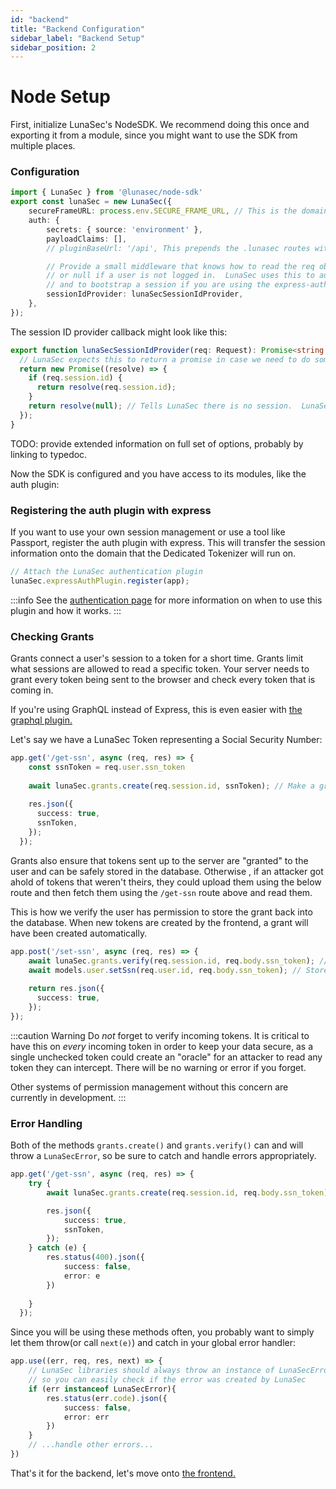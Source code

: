 ```yaml
---
id: "backend"
title: "Backend Configuration"
sidebar_label: "Backend Setup"
sidebar_position: 2
---
```


# Node Setup
First, initialize LunaSec's NodeSDK.  We recommend doing this once and exporting it from a module, since you might want to use the
SDK from multiple places.

### Configuration
```typescript
import { LunaSec } from '@lunasec/node-sdk'
export const lunaSec = new LunaSec({
    secureFrameURL: process.env.SECURE_FRAME_URL, // This is the domain of the Tokenizer Backend
    auth: {
        secrets: { source: 'environment' },
        payloadClaims: [],
        // pluginBaseUrl: '/api', This prepends the .lunasec routes with any string you wish

        // Provide a small middleware that knows how to read the req object and return a promise containing a session id
        // or null if a user is not logged in.  LunaSec uses this to automatically create and verify token grants
        // and to bootstrap a session if you are using the express-auth-plugin
        sessionIdProvider: lunaSecSessionIdProvider,
    },
});
```
The session ID provider callback might look like this:
```typescript
export function lunaSecSessionIdProvider(req: Request): Promise<string | null> {
  // LunaSec expects this to return a promise in case we need to do something async
  return new Promise((resolve) => {
    if (req.session.id) {
      return resolve(req.session.id);
    }
    return resolve(null); // Tells LunaSec there is no session.  LunaSec Elements will not work in this case
  });
}
```

TODO: provide extended information on full set of options, probably by linking to typedoc.

Now the SDK is configured and you have access to its modules, like the auth plugin: 
### Registering the auth plugin with express
If you want to use your own session management or use a tool like Passport, register the auth plugin with express. This will transfer the session information
onto the domain that the Dedicated Tokenizer will run on.
```typescript
// Attach the LunaSec authentication plugin
lunaSec.expressAuthPlugin.register(app);
```
:::info
See the [authentication page](../../overview/authentication.md) for more information on when to use this plugin and how it works.
:::
### Checking Grants
Grants connect a user's session to a token for a short time. Grants limit what sessions are allowed to read a specific token.  Your server needs to grant every token being sent to the browser
and check every token that is coming in. 

If you're using GraphQL instead of Express, this is even easier with [the graphql plugin.](./apollo-graphql.md)

Let's say we have a LunaSec Token representing a Social Security Number:
```typescript
app.get('/get-ssn', async (req, res) => {
    const ssnToken = req.user.ssn_token
    
    await lunaSec.grants.create(req.session.id, ssnToken); // Make a grant 
    
    res.json({
      success: true,
      ssnToken,
    });
  });
```
Grants also ensure that tokens sent up to the server are "granted" to the user and can be safely stored in the database.  Otherwise , 
if an attacker got ahold of tokens that weren't theirs, they could upload them using the below route and then fetch them using the `/get-ssn` route above and read them.

This is how we verify the user has permission to store the grant back into the database.
When new tokens are created by the frontend, a grant will have been created automatically.  

```typescript
app.post('/set-ssn', async (req, res) => {
    await lunaSec.grants.verify(req.session.id, req.body.ssn_token); // Checks this user has a grant for the token. 
    await models.user.setSsn(req.user.id, req.body.ssn_token); // Stores the ssn_token in the database
    
    return res.json({
      success: true,
    });
});
```
:::caution Warning
Do _not_ forget to verify incoming tokens. It is critical to have this on _every_ incoming token in order to keep your data secure, as a single unchecked token
could create an "oracle" for an attacker to read any token they can intercept. There will be no warning or error if you forget.

Other systems of permission management without this concern are currently in development.
:::
### Error Handling
Both of the methods `grants.create()` and `grants.verify()` can and will throw a `LunaSecError`, so be sure to catch and handle errors appropriately.  

```typescript
app.get('/get-ssn', async (req, res) => {
    try {
        await lunaSec.grants.create(req.session.id, req.body.ssn_token); // Make a grant 

        res.json({
            success: true,
            ssnToken,
        });
    } catch (e) {
        res.status(400).json({
            success: false,
            error: e
        })
        
    }    
  });
```

Since you will be using these methods often, you probably want to simply let them throw(or call `next(e)`) and catch in your global error handler:

```typescript
app.use((err, req, res, next) => {
    // LunaSec libraries should always throw an instance of LunaSecError in normal operation
    // so you can easily check if the error was created by LunaSec
    if (err instanceof LunaSecError){ 
        res.status(err.code).json({
            success: false,
            error: err
        })
    }
    // ...handle other errors...
})
```

That's it for the backend, let's move onto [the frontend.](./frontend.md)